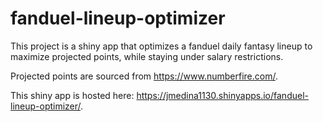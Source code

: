 # fanduel-lineup-optimizer

This project is a shiny app that optimizes a fanduel daily fantasy lineup to maximize projected points, while staying under salary restrictions.

Projected points are sourced from https://www.numberfire.com/.

This shiny app is hosted here: https://jmedina1130.shinyapps.io/fanduel-lineup-optimizer/.
